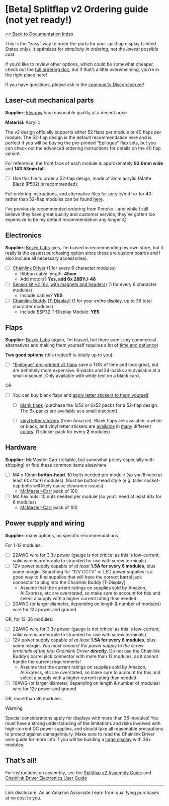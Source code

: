 # [Beta] Splitflap v2 Ordering guide (not yet ready!)
[<< Back to Documentation Index](../DocumentationIndex.md)

This is the “easy” way to order the parts for your splitflap display (United States only). It optimizes for *simplicity in ordering*, not the *lowest possible cost*.

If you’d like to review other options, which could be somewhat cheaper, check out the [full ordering doc](OrderingComplete.md), but if that’s a little overwhelming, you’re in the right place here!

If you have questions, please ask in the [community Discord server](https://discord.gg/Hxnftc8PyW)!


## Laser-cut mechanical parts

**Supplier:** [Elecrow](https://www.elecrow.com/acrylic-cutting.html) has reasonable quality at a decent price

**Material:** Acrylic

The v2 design officially supports either 52 flaps per module or 40 flaps per module. The 52-flap design is the default recommendation here and is perfect if you will be buying the pre-printed "Epilogue" flap sets, but you can check out the advanced ordering instructions for details on the 40 flap variant.

For reference, the front face of each module is approximately **82.6mm wide** and **143.53mm tall**.


- [ ] Use this file to order a 52-flap design, made of 3mm acrylic (Matte Black (P502) is recommended): <TBD>

Full ordering instructions, and alternative files for acrylic/mdf or for 40- rather than 52-flap modules can be found [here](OrderingComplete.md).

I’ve previously recommended ordering from Ponoko - and while I still believe they have great quality and customer service, they’ve gotten too expensive to be my default recommendation any longer 😞 


## Electronics

**Supplier:** [Bezek Labs](https://bezeklabs.etsy.com) (yes, I’m biased in recommending my own store, but it really is the easiest purchasing option since these are custom boards and I also include all necessary accessories). 


- [ ] [Chainlink Driver](https://bezeklabs.etsy.com/listing/1123280069/splitflap-chainlink-driver-v11) (1 for every 6 character modules)
    - Ribbon cable length: **45cm**
    - Add motors? **Yes, add 6x 28BYJ-48**
- [ ] [Sensor kit v2 (6x,](https://www.etsy.com/listing/1139795321/splitflap-sensor-kit-6x-with-sensors) [with magnets and headers)](https://bezeklabs.etsy.com/listing/1696745674/splitflap-sensor-kit-v2-beta-6x-with)  (1 for every 6 character modules)
    - Include cables? **YES**
- [ ] [Chainlink Buddy](https://www.etsy.com/listing/1109357786/splitflap-chainlink-buddy-t-display) [[T-Display]](https://bezeklabs.etsy.com/listing/1109357786/splitflap-chainlink-buddy-t-display) (1 for your *entire* display, up to 36 total character modules)
    - Include ESP32 T-Display Module: **YES**


## Flaps

**Supplier:** [Bezek Labs](https://bezeklabs.etsy.com) (again, I’m biased, but there aren’t any commercial alternatives and making them yourself requires a lot of [time and patience](https://github.com/scottbez1/splitflap/wiki/Cut-flaps))

**Two good options** (this tradeoff is totally up to you):

- [ ] [”Epilogue” pre-printed v2 flaps](https://bezeklabs.etsy.com/listing/1685633114/splitflap-epilogue-printed-flaps-beta-52) save a TON of time and look great, but are definitely more expensive. 6-packs and 24-packs are available at a small discount. Only available with white text on a black card.

OR

- [ ] You can buy blank flaps and [apply letter stickers to them yourself](https://www.youtube.com/watch?v=3lFECISLwyI)
    - [ ] [blank flaps](https://bezeklabs.etsy.com/listing/979720975/blank-splitflap-display-flaps) (purchase the 1x52 or 6x52 packs for a 52-flap design. The 6x packs are available at a small discount)
    - [ ] [vinyl letter stickers](https://amzn.to/37Frsjb) (from Amazon). Blank flaps are available in white or black, and vinyl letter stickers are [available](https://amzn.to/3ieAZj9) in [many](https://amzn.to/37t1y1R) different [colors](https://amzn.to/3tk4Ddh). (1 sticker pack for every **2** modules)


## Hardware

**Supplier:** McMaster-Carr (reliable, but somewhat pricey especially with shipping) or find these common items elsewhere


- [ ] M4 x 10mm **button-head**. 10 bolts needed per module (so you’ll need at least 60x for 6 modules). Must be button-head style (e.g. taller socket-cap bolts will likely cause clearance issues)
    - [McMaster-Carr](https://www.mcmaster.com/92095A190/) pack of 100
- [ ] M4 hex nuts. 10 nuts needed per module (so you’ll need at least 60x for 6 modules)
    - [McMaster-Carr](https://www.mcmaster.com/91828A231/) pack of 100


## Power supply and wiring

**Supplier:** many options, no specific recommendations

For 1-12 modules:

- [ ] 22AWG wire for 3.3v power (gauge is not critical as this is low-current; solid wire is preferable to stranded for use with screw terminals)
- [ ] 12V power supply capable of *at least* **1.5A for every 6 modules**, plus some margin. Searching for “12V CCTV” or LED power supplies is a good way to find supplies that will have the correct barrel jack connector to plug into the Chainlink Buddy [T-Display]. 
    - Assume that the current ratings on supplies sold by Amazon, AliExpress, etc are overstated, so make sure to account for this and select a supply with a higher current rating than needed.
- [ ] 20AWG (or larger diameter, depending on length & number of modules) wire for 12v power and ground

OR, for 13-36 modules:

- [ ] 22AWG wire for 3.3v power (gauge is not critical as this is low-current; solid wire is preferable to stranded for use with screw terminals)
- [ ] 12V power supply capable of *at least* **1.5A for every 6 modules**, plus some margin. *You must connect the power supply to the screw terminals of the first Chainlink Driver* ***directly***. Do not use the Chainlink Buddy’s barrel jack connector with more than 12 modules, as it cannot handle the current requirements!
    - Assume that the current ratings on supplies sold by Amazon, AliExpress, etc are overstated, so make sure to account for this and select a supply with a higher current rating than needed.
- [ ] 16AWG (or larger diameter, depending on length & number of modules) wire for 12v power and ground

OR, more than 36 modules:
> [!WARNING]
> Special considerations apply for displays with more than 36 modules! You must have a strong understanding of the limitations and risks involved with high-current DC power supplies, and should take all reasonable precautions to protect against damage/injury. Make sure to read the Chainlink Driver user guide for more info if you will be building a [large display](../ElectronicsGuide.md#Large-displays) with 36+ modules.


## That’s all!

For instructions on assembly, see the [Splitflap v2 Assembly Guide](Assembly.md) and [Chainlink Driver Electronics User Guide](../ElectronicsGuide.md) 



----------

Link disclosure: As an Amazon Associate I earn from qualifying purchases at no cost to you.